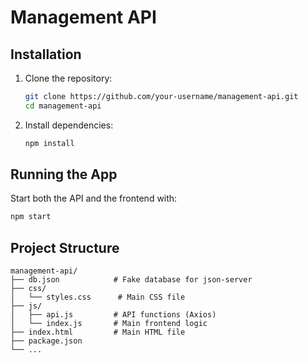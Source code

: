 # Management API


## Installation

1. Clone the repository:

    ```bash
    git clone https://github.com/your-username/management-api.git
    cd management-api
    ```

2. Install dependencies:

    ```bash
    npm install
    ```

## Running the App

Start both the API and the frontend with:

```bash
npm start
```


## Project Structure

```
management-api/
├── db.json            # Fake database for json-server
├── css/
│   └── styles.css      # Main CSS file
├── js/
│   ├── api.js         # API functions (Axios)
│   └── index.js       # Main frontend logic
├── index.html         # Main HTML file
├── package.json
└── ...
```